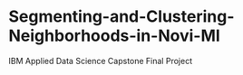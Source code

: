 # Segmenting-and-Clustering-Neighborhoods-in-Novi-MI
IBM Applied Data Science Capstone Final Project
